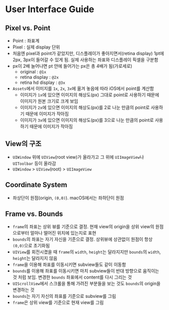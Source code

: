 # User Interface Guide

## Pixel vs. Point

- Point : 좌표계
- Pixel : 실제 display 단위
- 처음엔 pixel과 point가 같았지만, 디스플레이가 좋아지면서(retina display) 1pt에 2px, 3px이 들어갈 수 있게 됨. 실제 사용하는 좌표와 디스플레이 픽셀을 구분함
- px이 2배 늘어나면 pt 안에 들어가는 px은 총 4배가 됨(가로세로)
  - original : `@1x`
  - retina display : `@2x`
  - retina hd display : `@3x`
- `Assets`에서 이미지를 `1x`, `2x`, `3x`에 옮겨 놓음에 따라 iOS에서 point를 계산함
  - 이미지가 `1x`에 있으면 이미지의 해상도(px) 그대로 point로 사용하기 때문에 이미지가 원본 크기로 크게 보임
  - 이미지가 `2x`에 있으면 이미지의 해상도(px)를 2로 나눈 만큼의 point로 사용하기 때문에 이미지가 작아짐
  - 이미지가 `3x`에 있으면 이미지의 해상도(px)를 3으로 나눈 만큼의 point로 사용하기 때문에 이미지가 작아짐

## View의 구조

- `UIWindow` 위에 `UIView`(root view)가 올라가고 그 위에 `UIImageView`나 `UIToolbar` 등이 올라감
- `UIWindow` > `UIView`(root) > `UIImageView`

## Coordinate System

- 좌상단이 원점(origin, `(0,0)`). macOS에서는 좌하단이 원점

## Frame vs. Bounds

- `frame`의 좌표는 상위 뷰를 기준으로 결정. 현재 view의 origin을 상위 view의 원점으로부터 얼마나 떨어진 위치에 있는지로 표현
- `bounds`의 좌표는 자기 자신을 기준으로 결정. 상위뷰에 상관없이 원점이 항상 `(0,0)`으로 초기화됨
- `UIView`를 회전시켰을 때 `frame`의 `width`, `height`는 달라지지만 `bounds`의 `width`, `height`는 달라지지 않음
- `frame`을 이용해 좌표를 이동시키면 subview들도 같이 이동함
- `bounds`를 이용해 좌표를 이동시키면 마치 subview들이 반대 방향으로 움직이는 것 처럼 보임. 변경한 `bounds` 좌표에서 content를 다시 그리는 것
- `UIScrollView`에서 스크롤을 통해 가려진 부분들을 보는 것도 `bounds`의 origin을 변경하는 것
- `bounds`는 자기 자신의 좌표를 기준으로 subview를 그림
- `frame`은 상위 view를 기준으로 현재 view를 그림

